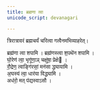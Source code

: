 ```yaml
---
title: ब्रह्मणा त्वा
unicode_script: devanagari

---
```


त्रिरात्रावरं ब्रह्मचर्यं चरित्वा गत्वैनमभिव्याहरेत्।

ब्रह्म॑णा त्वा शपामि । ब्रह्म॑णस्त्वा श॒पथे॑न शपामि ।  
घो॒रेण॑ त्वा॒ भृगू॑णा॒ञ् चक्षु॑षा॒ प्रेक्षे ।  
रौ॒द्रेण॒ त्वाङ्गि॑रसां॒ मन॑सा द्ध्यायामि ।  
अ॒घस्य॑ त्वा॒ धार॑या विद्ध्यामि ।  
अध॑रो॒ मत् प॑द्यस्वाऽसौ ।

